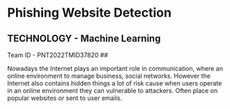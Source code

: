 #  Phishing Website Detection
## TECHNOLOGY - Machine Learning
 Team ID - PNT2022TMID37820 ##

Nowadays the Internet plays an important role in communication, where an online environment to manage business, social networks. However the Internet also contains hidden things a lot of risk cause when users operate in an online environment they can vulnerable to attackers. Often place on popular websites or sent to user emails.
